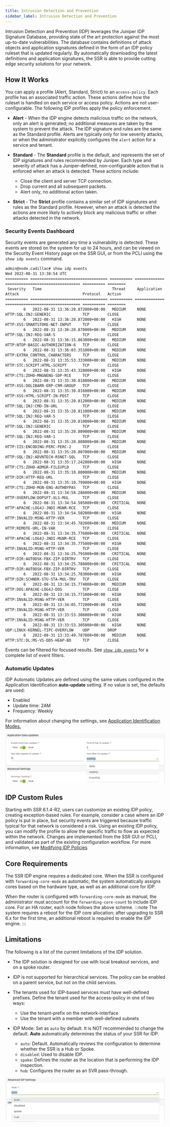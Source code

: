 ```yaml
---
title: Intrusion Detection and Prevention
sidebar_label: Intrusion Detection and Prevention
---
```


Intrusion Detection and Prevention (IDP) leverages the Juniper IDP Signature Database, providing state of the art protection against the most up-to-date vulnerabilities. The database contains definitions of attack objects and application signatures defined in the form of an IDP policy ruleset that is updated regularly. By automatically downloading the latest definitions and application signatures, the SSR is able to provide cutting edge security solutions for your network. 

## How It Works

You can apply a profile (Alert, Standard, Strict) to an `access-policy`. Each profile has an associated traffic action. These actions define how the ruleset is handled on each service or access policy. Actions are not user-configurable. The following IDP profiles apply the policy enforcement.

- **Alert** - When the IDP engine detects malicious traffic on the network, only an alert is generated; no additional measures are taken by the system to prevent the attack. The IDP signature and rules are the same as the Standard profile. Alerts are typically only for low severity attacks, or when the administrator explicitly configures the `alert` action for a service and tenant.

- **Standard** - The **Standard** profile is the default, and represents the set of IDP signatures and rules recommended by Juniper. Each type and severity of attack has a Juniper-defined, non-configurable action that is enforced when an attack is detected. These actions include:

	- Close the client and server TCP connection.
	- Drop current and all subsequent packets.
	- Alert only, no additional action taken.

- **Strict** - The **Strict** profile contains a similar set of IDP signatures and rules as the Standard profile. However, when an attack is detected the actions are more likely to actively block any malicious traffic or other attacks detected in the network.

### Security Events Dashboard

Security events are generated any time a vulnerability is detected. These events are stored on the system for up to 24 hours, and can be viewed on the Security Event History page on the SSR GUI, or from the PCLI using the `show idp events` command. 

```
admin@node.cadillac# show idp events
Wed 2022-08-31 13:38:54 UTC
========== ================================== ========== ============= ================================= ========== ========
 Severity   Time                               Threat     Application   Attack                            Protocol   Action
========== ================================== ========== ============= ================================= ========== ========
        6   2022-08-31 13:36:20.872000+00:00   MEDIUM     NONE          HTTP:SQL:INJ:GENERIC              TCP        CLOSE
        6   2022-08-31 13:36:20.872000+00:00   HIGH       NONE          HTTP:XSS:SMARTSTORE-NET-INPUT     TCP        CLOSE
        6   2022-08-31 13:36:20.870000+00:00   MEDIUM     NONE          HTTP:SQL:INJ:REQ-VAR-5            TCP        CLOSE
        6   2022-08-31 13:36:15.863000+00:00   MEDIUM     NONE          HTTP:NTOP-BASIC-AUTHORIZATION-6   TCP        CLOSE
        6   2022-08-31 13:36:03.351000+00:00   MEDIUM     NONE          HTTP:EXTRA_CONTROL_CHARACTERS     TCP        CLOSE
        6   2022-08-31 13:35:53.333000+00:00   MEDIUM     NONE          HTTP:STC:SCRIPT:HTML-SCRIPT       TCP        CLOSE
        6   2022-08-31 13:35:43.328000+00:00   HIGH       NONE          HTTP:CTS:ZOHO-MNGNENG-SDP-RCE     TCP        CLOSE
        6   2022-08-31 13:35:30.818000+00:00   MEDIUM     NONE          HTTP:XSS:DOLIBARR-ERP-CRM-GROUP   TCP        CLOSE
        6   2022-08-31 13:35:30.816000+00:00   MEDIUM     NONE          HTTP:XSS:HTML-SCRIPT-IN-POST      TCP        CLOSE
        6   2022-08-31 13:35:20.812000+00:00   MEDIUM     NONE          HTTP:SQL:INJ:CMD-IN-URL           TCP        CLOSE
        6   2022-08-31 13:35:20.811000+00:00   MEDIUM     NONE          HTTP:SQL:INJ:REQ-VAR-5            TCP        CLOSE
        6   2022-08-31 13:35:20.810000+00:00   MEDIUM     NONE          HTTP:SQL:INJ:GENERIC              TCP        CLOSE
        6   2022-08-31 13:35:20.809000+00:00   MEDIUM     NONE          HTTP:SQL:INJ:REQ-VAR-1            TCP        CLOSE
        6   2022-08-31 13:35:20.808000+00:00   MEDIUM     NONE          HTTP:IIS:ENCODING:PERC-PERC-2     TCP        CLOSE
        6   2022-08-31 13:35:20.807000+00:00   MEDIUM     NONE          HTTP:SQL:INJ:ADVNTECH-RSNET-SQL   TCP        CLOSE
        6   2022-08-31 13:35:17.242000+00:00   HIGH       NONE          HTTP:CTS:ZOHO-ADMGR-FILEUPLD      TCP        CLOSE
        6   2022-08-31 13:35:10.800000+00:00   MEDIUM     NONE          HTTP:DIR:HTTP-REQ-URL             TCP        CLOSE
        6   2022-08-31 13:35:10.799000+00:00   HIGH       NONE          HTTP:CTS:ZOHO-MGN-ENG-AUTHBYPAS   TCP        CLOSE
        6   2022-08-31 13:34:58.286000+00:00   MEDIUM     NONE          HTTP:OVERFLOW:DOPSFT-XLS-MUL      TCP        CLOSE
        6   2022-08-31 13:34:54.505000+00:00   CRITICAL   NONE          HTTP:APACHE:LOG4J-JNDI-MGNR-RCE   TCP        CLOSE
        6   2022-08-31 13:34:54.502000+00:00   HIGH       NONE          HTTP:INVALID:MSNG-HTTP-VER        TCP        CLOSE
        6   2022-08-31 13:34:45.782000+00:00   MEDIUM     NONE          HTTP:REMOTE-URL-IN-VAR            TCP        CLOSE
        6   2022-08-31 13:34:35.776000+00:00   CRITICAL   NONE          HTTP:APACHE:LOG4J-JNDI-MGNR-RCE   TCP        CLOSE
        6   2022-08-31 13:34:35.775000+00:00   HIGH       NONE          HTTP:INVALID:MSNG-HTTP-VER        TCP        CLOSE
        6   2022-08-31 13:34:25.791000+00:00   CRITICAL   NONE          HTTP:DIR:AUTODSK-FBX-ZIP-DIRTRV   TCP        CLOSE
        6   2022-08-31 13:34:25.788000+00:00   CRITICAL   NONE          HTTP:DIR:AUTODSK-FBX-ZIP-DIRTRV   TCP        CLOSE
        6   2022-08-31 13:34:25.783000+00:00   HIGH       NONE          HTTP:DIR:SCHNDR-STU-STA-MUL-TRV   TCP        CLOSE
        6   2022-08-31 13:34:15.774000+00:00   MEDIUM     NONE          HTTP:DOS:APACHE-LOG4J-DOS         TCP        CLOSE
        6   2022-08-31 13:34:15.771000+00:00   HIGH       NONE          HTTP:INVALID:MSNG-HTTP-VER        TCP        CLOSE
        6   2022-08-31 13:34:05.772000+00:00   HIGH       NONE          HTTP:INVALID:MSNG-HTTP-VER        TCP        CLOSE
        6   2022-08-31 13:33:53.308000+00:00   HIGH       NONE          HTTP:INVALID:MSNG-HTTP-VER        TCP        CLOSE
        6   2022-08-31 13:33:53.305000+00:00   HIGH       NONE          UDP:LINUX-KERNEL-TIPC-OVERFLOW    UDP        DROP
        6   2022-08-31 13:33:49.787000+00:00   MEDIUM     NONE          HTTP:STC:DL:MS-VS-DDS-HEAP-BO     TCP        CLOSE
```

Events can be filtered for focused results. See [`show idp events`](cli_reference.md#show-idp-events) for a complete list of event filters. 

### Automatic Updates

IDP Automatic Updates are defined using the same values configured in the Application Identification **auto-update** setting. If no value is set, the defaults are used:

- Enabled
- Update time: 2AM
- Frequency: Weekly 

For information about changing the settings, see [Application Identification Modes.](config_app_ident.md#modes)

![App ID Update Frequency](/img/idp_app-id-data-update.jpg)

## IDP Custom Rules

Starting with SSR 6.1.4-R2, users can customize an existing IDP policy, creating exception-based rules. For example, consider a case where an IDP policy is put in place, but security events are triggered because traffic typical for that network is considered a risk. Using an existing IDP policy, you can modify the profile to allow the specific traffic to flow as expected within the network. Changes are implemented from the SSR GUI or PCLI, and validated as part of the existing configuration workflow. For more information, see [Modifying IDP Policies](config_idp.md#modifing-idp-policies)

## Core Requirements 

The SSR IDP engine requires a dedicated core. When the SSR is configured with `forwarding-core-mode` as automatic, the system automatically assigns cores based on the hardware type, as well as an additional core for IDP. 

When the router is configured with `forwarding-core-mode` as manual, the administrator must account for the `forwarding-core-count` to include IDP core. For an HA router, each node follows the above scheme.
:::note
The system requires a reboot for the IDP core allocation; after upgrading to SSR 6.x for the first time, an additional reboot is required to enable the IDP engine.
:::

## Limitations

The following is a list of the current limitations of the IDP solution. 

- The IDP solution is designed for use with local breakout services, and on a spoke router. 

- IDP is not supported for hierarchical services. The policy can be enabled on a parent service, but not on the child services.

- The tenants used for IDP-based services must have well-defined prefixes. Define the tenant used for the access-policy in one of two ways:
	- Use the tenant-prefix on the network-interface
	- Use the tenant with a member with well-defined subnets

- IDP Mode: Set as `auto` by default. It is NOT recommended to change the default. **Auto** automatically determines the status of your SSR for IDP. 

	- `auto`: Default. Automatically reviews the configuration to determine whether the SSR is a Hub or Spoke.
	- `disabled`: Used to disable IDP.
	- `spoke`: Defines the router as the location that is performing the IDP inspection. 
	- `hub`: Configures the router as an SVR pass-through. 

![IDP Settings](/img/idp_adv-idp-setting-mode.jpg)
